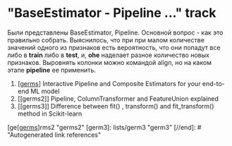 # "BaseEstimator - Pipeline ..." track

Были представлены BaseEstimator, Pipeline. Основной вопрос - как это правильно собрать. Выяснилось, что при при малом количестве значений одного из признаков есть вероятность, что они попадут все либо в **train** либо в **test**, и, **ohe** наделает разное количество новых признаков. Выровнять колонки можно командой align, но на каком этапе **pipeline** ее применить. 

1. [[germs]] Interactive Pipeline and Composite Estimators for your end-to-end ML model
2. [[germs2]] Pipeline, ColumnTransformer and FeatureUnion explained
3. [[germs3]] Difference between fit() , transform() and fit_transform() method in Scikit-learn
   


[//begin]: # "Autogenerated link references for markdown compatibility"
[germs]: germs "germs"
[ge[[germs]]rms2 "germs2"
[germ3]: lists/germ3 "germ3"
[//end]: # "Autogenerated link references"